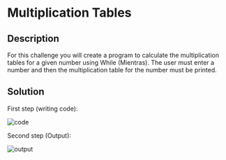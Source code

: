 # Multiplication Tables

## Description

For this challenge you will create a program to calculate the multiplication tables for a given number using While (Mientras). The user must enter a number and then the multiplication table for the number must be printed.

## Solution

First step (writing code):

![code](https://user-images.githubusercontent.com/116694224/208204795-f9850dbd-b26b-4e45-bbfd-17854849257f.jpg)

Second step (Output):

![output](https://user-images.githubusercontent.com/116694224/208204801-10cb734d-8855-409b-aa88-18b2ec7d661f.jpg)
